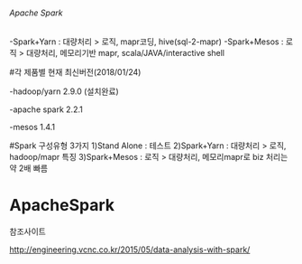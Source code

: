 
###### Apache Spark #####
-Spark+Yarn  : 대량처리 > 로직, mapr코딩, hive(sql-2-mapr)
-Spark+Mesos : 로직 > 대량처리, 메모리기반 mapr, scala/JAVA/interactive shell



#각 제품별 현재 최신버전(2018/01/24)

-hadoop/yarn 2.9.0 (설치완료)

-apache spark 2.2.1

-mesos 1.4.1

#Spark 구성유형 3가지
1)Stand Alone : 테스트
2)Spark+Yarn  : 대량처리 > 로직, hadoop/mapr 특징
3)Spark+Mesos : 로직 > 대량처리, 메모리mapr로 biz 처리는 약 2배 빠름


# ApacheSpark

참조사이트

http://engineering.vcnc.co.kr/2015/05/data-analysis-with-spark/




